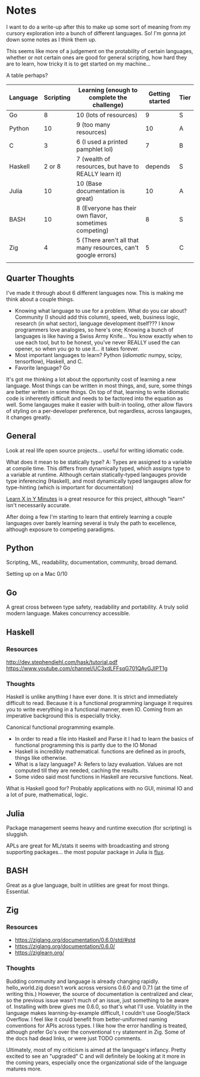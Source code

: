 # Notes

I want to do a write-up after this to make up some sort of meaning from my cursory
exploration into a bunch of different languages. So! I'm gonna jot down some notes
as I think them up.

This seems like more of a judgement on the protability of certain languages,
whether or not certain ones are good for general scripting, how hard they are
to learn, how tricky it is to get started on my machine...

A table perhaps?

| Language | Scripting | Learning  (enough to complete the challenge)                  | Getting started | Tier |
| ---      | ---       | ---                                                           | ---             | ---  |
| Go       | 8         | 10 (lots of resources)                                        | 9               | S    |
| Python   | 10        | 9 (too many resources)                                        | 10              | A    |
| C        | 3         | 6 (I used a printed pamphlet lol)                             | 7               | B    |
| Haskell  | 2 or 8    | 7 (wealth of resources, but have to REALLY learn it)          | depends         | S    |
| Julia    | 10        | 10 (Base documentation is great)                              | 10              | A    |
| BASH     | 10        | 8 (Everyone has their own flavor, sometimes competing)        | 8               | S    |
| Zig      | 4         | 5 (There aren't all that many resources, can't google errors) | 5               | C    |
|          |           |                                                               |                 |      |

## Quarter Thoughts

I've made it through about 6 different languages now. This is making me think about a couple things.
- Knowing what language to use for a problem. What do you car about? Community (I should add this column),
speed, web, business logic, research (in what sector), language development itself??? I know programmers love analogies,
so here's one; Knowing a bunch of languages is like having a Swiss Army Knife... You know exactly when to use each tool,
but to be honest, you've never REALLY used the can opener, so when you go to use it... it takes forever.
- Most important languages to learn? Python (*idiomatic* numpy, scipy, tensorflow), Haskell, and C.
- Favorite language? Go

It's got me thinking a lot about the opportunity cost of learning a new language. Most things can be written in most things,
and, sure, some things are better written in some things. On top of that, learning to write idiomatic code is inherently
difficult and needs to be factored into the equation as well. Some langauges make it easier with built-in tooling,
other allow flavors of styling on a per-developer preference, but regardless, across langauges, it changes greatly.

## General

Look at real life open source projects... useful for writing idiomatic code.

What does it mean to be statically type? A: Types are assigned to a variable at compile time. This
differs from dynamically typed, which assigns type to a variable at runtime. Although certain 
statically-typed langauges provide type inferencing (Haskell), and most dynamically typed 
langauges allow for type-hinting (which is important for documentation)

[Learn X in Y Minutes](https://learnxinyminutes.com/) is a great resource for this project, although "learn" isn't necessarily accurate.

After doing a few I'm starting to learn that entirely learning a couple languages over barely learning several is
truly the path to excellence, although exposure to competing paradigms.

## Python

Scripting, ML, readability, documentation, community, broad demand.

Setting up on a Mac 0/10

## Go

A great cross between type safety, readability and portability. A truly solid modern language. Makes concurrency
accessible.

## Haskell

### Resources
http://dev.stephendiehl.com/hask/tutorial.pdf
https://www.youtube.com/channel/UC3xdLFFsqG701QAyGJIPT1g

### Thoughts

Haskell is unlike anything I have ever done. It is strict and immediately difficult to read. Because it is a functional
programming language it requires you to write everything in a functional manner, even IO. Coming from an imperative background
this is especially tricky.

Canonical functional programming example.

- In order to read a file into Haskell and Parse it I had to learn the basics of functional programming
this is partly due to the IO Monad
- Haskell is incredibly mathematical. functions are defined as in proofs, things like otherwise.
- What is a lazy language? A: Refers to lazy evaluation. Values are not computed till they are needed, caching the results.
- Some video said most functions in Haskell are recursive functions. Neat.

What is Haskell good for? Probably applications with no GUI, minimal IO and a lot of pure, mathematical, logic.

## Julia

Package management seems heavy and runtime execution (for scripting) is sluggish.

APLs are great for ML/stats it seems with broadcasting and strong supporting packages... the most popular package in Julia is [flux](https://fluxml.ai/Flux.jl/stable/).

## BASH

Great as a glue language, built in utilities are great for most things. Essential.

## Zig

### Resources
- https://ziglang.org/documentation/0.6.0/std/#std
- https://ziglang.org/documentation/0.6.0/
- https://ziglearn.org/

### Thoughts

Budding community and language is already changing rapidly. hello_world.zig doesn't work across versions 0.6.0 and 0.7.1 (at the time of 
writing this.) However, the source of documentation is centralized and clear, so the previous issue wasn't much of an issue, just something
to be aware of. Installing with brew gives me 0.6.0, so that's what I'll use. Volatility in the language makes learning-by-example difficult,
I couldn't use Google/Stack Overflow. I feel like it could benefit from better-uniformed naming conventions for APIs across types. I like how
the error handling is treated, although prefer Go's over the conventional `try` statement in Zig. Some of the docs had dead links, or were just
TODO comments.
  
Ultimately, most of my criticism is aimed at the language's infancy. Pretty excited to see an "upgraded" C and will definitely be looking at it more
in the coming years, especially once the organizational side of the language matures more.

